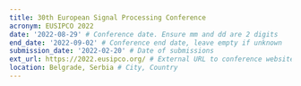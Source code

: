 ```yaml
---
title: 30th European Signal Processing Conference
acronym: EUSIPCO 2022
date: '2022-08-29' # Conference date. Ensure mm and dd are 2 digits
end_date: '2022-09-02' # Conference end date, leave empty if unknown
submission_date: '2022-02-20' # Date of submissions
ext_url: https://2022.eusipco.org/ # External URL to conference website
location: Belgrade, Serbia # City, Country
---
```

